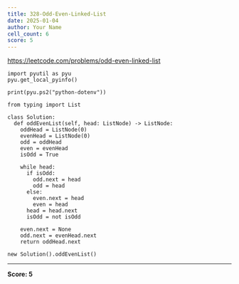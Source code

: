 ```yaml
---
title: 328-Odd-Even-Linked-List
date: 2025-01-04
author: Your Name
cell_count: 6
score: 5
---
```


https://leetcode.com/problems/odd-even-linked-list


```
import pyutil as pyu
pyu.get_local_pyinfo()
```


```
print(pyu.ps2("python-dotenv"))
```


```
from typing import List
```


```
class Solution:
  def oddEvenList(self, head: ListNode) -> ListNode:
    oddHead = ListNode(0)
    evenHead = ListNode(0)
    odd = oddHead
    even = evenHead
    isOdd = True

    while head:
      if isOdd:
        odd.next = head
        odd = head
      else:
        even.next = head
        even = head
      head = head.next
      isOdd = not isOdd

    even.next = None
    odd.next = evenHead.next
    return oddHead.next
```


```
new Solution().oddEvenList()
```


---
**Score: 5**